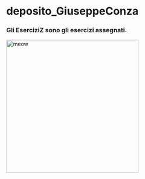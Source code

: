 # deposito_GiuseppeConza
<h3>Gli <b>EserciziZ</b> sono gli esercizi assegnati.</h3>
  <img width="350" src="https://gifdb.com/images/high/subaru-duck-pixel-art-2a9c651u08lduabp.gif" alt="meow" />


